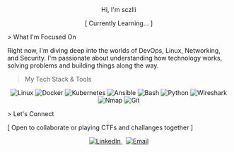 <div align="center">
Hi, I'm sczlli

[ Currently Learning... ]

</div>
> What I'm Focused On

Right now, I'm diving deep into the worlds of DevOps, Linux, Networking, and Security. I'm passionate about understanding how technology works, solving problems and building things along the way.

> My Tech Stack & Tools

<p align="center">
<img src="https://img.shields.io/badge/Linux-FCC624?style=for-the-badge&logo=linux&logoColor=black" alt="Linux"/>
<img src="https://www.google.com/search?q=https://img.shields.io/badge/Docker-2496ED%3Fstyle%3Dfor-the-badge%26logo%3Ddocker%26logoColor%3Dwhite" alt="Docker"/>
<img src="https://www.google.com/search?q=https://img.shields.io/badge/Kubernetes-326CE5%3Fstyle%3Dfor-the-badge%26logo%3Dkubernetes%26logoColor%3Dwhite" alt="Kubernetes"/>
<img src="https://www.google.com/search?q=https://img.shields.io/badge/Ansible-EE0000%3Fstyle%3Dfor-the-badge%26logo%3Dansible%26logoColor%3Dwhite" alt="Ansible"/>
<img src="https://www.google.com/search?q=https://img.shields.io/badge/Bash-4EAA25%3Fstyle%3Dfor-the-badge%26logo%3DGNU%2520Bash%26logoColor%3Dwhite" alt="Bash"/>
<img src="https://www.google.com/search?q=https://img.shields.io/badge/Python-3776AB%3Fstyle%3Dfor-the-badge%26logo%3Dpython%26logoColor%3Dwhite" alt="Python"/>
<img src="https://www.google.com/search?q=https://img.shields.io/badge/Wireshark-1679A7%3Fstyle%3Dfor-the-badge%26logo%3Dwireshark%26logoColor%3Dwhite" alt="Wireshark"/>
<img src="https://www.google.com/search?q=https://img.shields.io/badge/Nmap-76428A%3Fstyle%3Dfor-the-badge%26logo%3Dnmap%26logoColor%3Dwhite" alt="Nmap"/>
<img src="https://www.google.com/search?q=https://img.shields.io/badge/Git-F05032%3Fstyle%3Dfor-the-badge%26logo%3Dgit%26logoColor%3Dwhite" alt="Git"/>
</p>
> Let's Connect

[ Open to collaborate or playing CTFs and challanges together ]

<p align="center">
<a href="https://www.google.com/search?q=https://www.linkedin.com/in/alessandro-scalzulli-abb99a15a/">
<img src="https://www.google.com/search?q=https://img.shields.io/badge/LinkedIn-0077B5%3Fstyle%3Dfor-the-badge%26logo%3Dlinkedin%26logoColor%3Dwhite" alt="LinkedIn"/>
</a>
&nbsp;
<a href="mailto:alessandro.scalzulli809@gmail.com">
<img src="https://www.google.com/search?q=https://img.shields.io/badge/Contact_Me-D14836%3Fstyle%3Dfor-the-badge%26logo%3Dgmail%26logoColor%3Dwhite" alt="Email"/>
</a>
</p>
